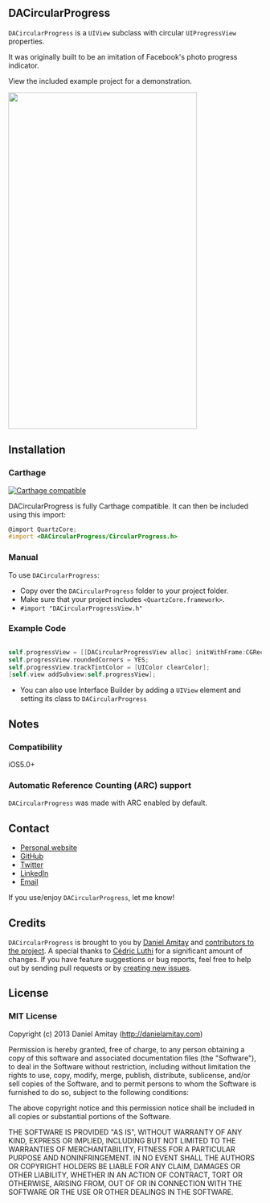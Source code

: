 ## DACircularProgress

`DACircularProgress` is a `UIView` subclass with circular `UIProgressView` properties.

It was originally built to be an imitation of Facebook's photo progress indicator.

View the included example project for a demonstration.

<img src="./screenshot.png" width="375" height="668">

## Installation

### Carthage
[![Carthage compatible](https://img.shields.io/badge/Carthage-compatible-4BC51D.svg?style=flat)](https://github.com/Carthage/Carthage)

DACircularProgress is fully Carthage compatible. It can then be included using this import:

```objectivec
@import QuartzCore;
#import <DACircularProgress/CircularProgress.h>
```

### Manual

To use `DACircularProgress`:

- Copy over the `DACircularProgress` folder to your project folder.
- Make sure that your project includes `<QuartzCore.framework>`.
- `#import "DACircularProgressView.h"`

### Example Code

```objective-c

self.progressView = [[DACircularProgressView alloc] initWithFrame:CGRectMake(140.0f, 30.0f, 40.0f, 40.0f)];
self.progressView.roundedCorners = YES;
self.progressView.trackTintColor = [UIColor clearColor];
[self.view addSubview:self.progressView];
```

- You can also use Interface Builder by adding a `UIView` element and setting its class to `DACircularProgress`

## Notes

### Compatibility

iOS5.0+

### Automatic Reference Counting (ARC) support

`DACircularProgress` was made with ARC enabled by default.

## Contact

- [Personal website](http://danielamitay.com)
- [GitHub](http://github.com/danielamitay)
- [Twitter](http://twitter.com/danielamitay)
- [LinkedIn](http://www.linkedin.com/in/danielamitay)
- [Email](hello@danielamitay.com)

If you use/enjoy `DACircularProgress`, let me know!

## Credits

`DACircularProgress` is brought to you by [Daniel Amitay](http://www.amitay.us) and [contributors to the project](https://github.com/danielamitay/DACircularProgress/contributors). A special thanks to [Cédric Luthi](https://github.com/0xced) for a significant amount of changes. If you have feature suggestions or bug reports, feel free to help out by sending pull requests or by [creating new issues](https://github.com/danielamitay/DACircularProgress/issues/new).

## License

### MIT License

Copyright (c) 2013 Daniel Amitay (http://danielamitay.com)

Permission is hereby granted, free of charge, to any person obtaining a copy
of this software and associated documentation files (the "Software"), to deal
in the Software without restriction, including without limitation the rights
to use, copy, modify, merge, publish, distribute, sublicense, and/or sell
copies of the Software, and to permit persons to whom the Software is
furnished to do so, subject to the following conditions:

The above copyright notice and this permission notice shall be included in
all copies or substantial portions of the Software.

THE SOFTWARE IS PROVIDED "AS IS", WITHOUT WARRANTY OF ANY KIND, EXPRESS OR
IMPLIED, INCLUDING BUT NOT LIMITED TO THE WARRANTIES OF MERCHANTABILITY,
FITNESS FOR A PARTICULAR PURPOSE AND NONINFRINGEMENT. IN NO EVENT SHALL THE
AUTHORS OR COPYRIGHT HOLDERS BE LIABLE FOR ANY CLAIM, DAMAGES OR OTHER
LIABILITY, WHETHER IN AN ACTION OF CONTRACT, TORT OR OTHERWISE, ARISING FROM,
OUT OF OR IN CONNECTION WITH THE SOFTWARE OR THE USE OR OTHER DEALINGS IN
THE SOFTWARE.
